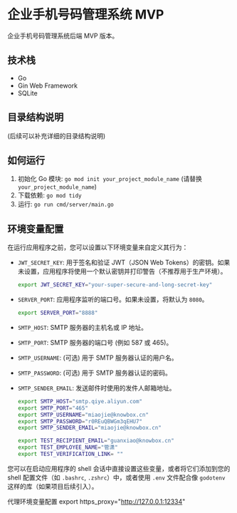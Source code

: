 # 企业手机号码管理系统 MVP

企业手机号码管理系统后端 MVP 版本。

## 技术栈

- Go
- Gin Web Framework
- SQLite

## 目录结构说明

(后续可以补充详细的目录结构说明)

## 如何运行

1.  初始化 Go 模块: `go mod init your_project_module_name` (请替换 `your_project_module_name`)
2.  下载依赖: `go mod tidy`
3.  运行: `go run cmd/server/main.go`

## 环境变量配置

在运行应用程序之前，您可以设置以下环境变量来自定义其行为：

- `JWT_SECRET_KEY`: 用于签名和验证 JWT（JSON Web Tokens）的密钥。如果未设置，应用程序将使用一个默认密钥并打印警告（不推荐用于生产环境）。

  ```bash
  export JWT_SECRET_KEY="your-super-secure-and-long-secret-key"
  ```

- `SERVER_PORT`: 应用程序监听的端口号。如果未设置，将默认为 `8080`。

  ```bash
  export SERVER_PORT="8888"
  ```

- `SMTP_HOST`: SMTP 服务器的主机名或 IP 地址。
- `SMTP_PORT`: SMTP 服务器的端口号 (例如 587 或 465)。
- `SMTP_USERNAME`: (可选) 用于 SMTP 服务器认证的用户名。
- `SMTP_PASSWORD`: (可选) 用于 SMTP 服务器认证的密码。
- `SMTP_SENDER_EMAIL`: 发送邮件时使用的发件人邮箱地址。

  ```bash
  export SMTP_HOST="smtp.qiye.aliyun.com"
  export SMTP_PORT="465"
  export SMTP_USERNAME="miaojie@knowbox.cn"
  export SMTP_PASSWORD="r0REuQBWGm3qEHU7"
  export SMTP_SENDER_EMAIL="miaojie@knowbox.cn"

  export TEST_RECIPIENT_EMAIL="guanxiao@knowbox.cn"
  export TEST_EMPLOYEE_NAME="管潇"
  export TEST_VERIFICATION_LINK= ""
  ```

您可以在启动应用程序的 shell 会话中直接设置这些变量，或者将它们添加到您的 shell 配置文件（如 `.bashrc`, `.zshrc`）中，或者使用 `.env` 文件配合像 `godotenv` 这样的库（如果项目后续引入）。

代理环境变量配置
export https_proxy="http://127.0.0.1:12334"
